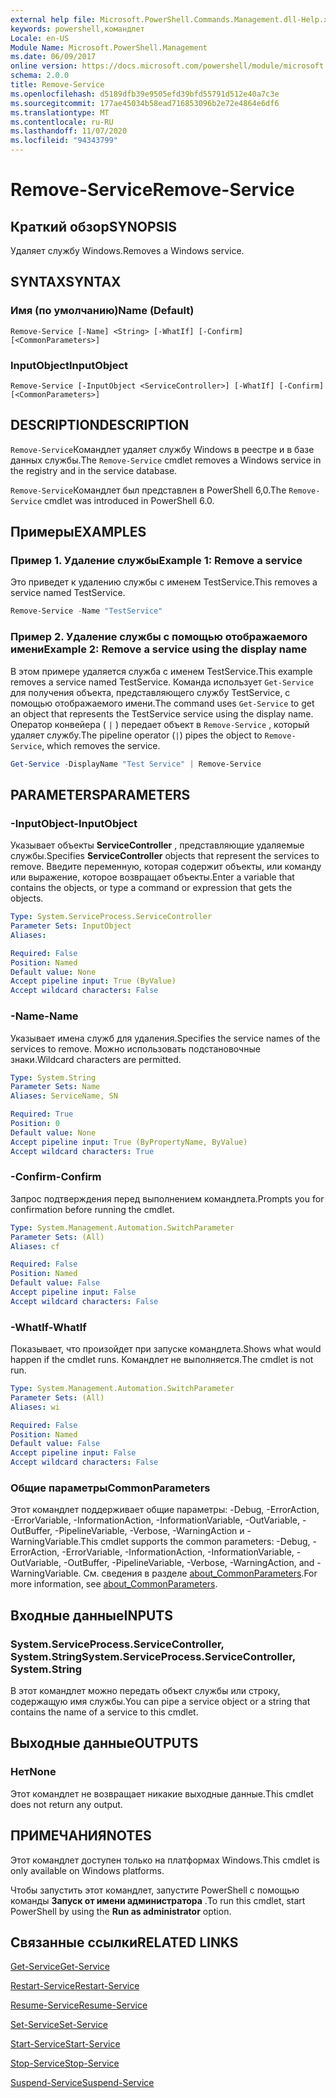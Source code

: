 ```yaml
---
external help file: Microsoft.PowerShell.Commands.Management.dll-Help.xml
keywords: powershell,командлет
Locale: en-US
Module Name: Microsoft.PowerShell.Management
ms.date: 06/09/2017
online version: https://docs.microsoft.com/powershell/module/microsoft.powershell.management/remove-service?view=powershell-6&WT.mc_id=ps-gethelp
schema: 2.0.0
title: Remove-Service
ms.openlocfilehash: d5189dfb39e9505efd39bfd55791d512e40a7c3e
ms.sourcegitcommit: 177ae45034b58ead716853096b2e72e4864e6df6
ms.translationtype: MT
ms.contentlocale: ru-RU
ms.lasthandoff: 11/07/2020
ms.locfileid: "94343799"
---
```

# <span data-ttu-id="25260-103">Remove-Service</span><span class="sxs-lookup"><span data-stu-id="25260-103">Remove-Service</span></span>

## <span data-ttu-id="25260-104">Краткий обзор</span><span class="sxs-lookup"><span data-stu-id="25260-104">SYNOPSIS</span></span>
<span data-ttu-id="25260-105">Удаляет службу Windows.</span><span class="sxs-lookup"><span data-stu-id="25260-105">Removes a Windows service.</span></span>

## <span data-ttu-id="25260-106">SYNTAX</span><span class="sxs-lookup"><span data-stu-id="25260-106">SYNTAX</span></span>

### <span data-ttu-id="25260-107">Имя (по умолчанию)</span><span class="sxs-lookup"><span data-stu-id="25260-107">Name (Default)</span></span>

```
Remove-Service [-Name] <String> [-WhatIf] [-Confirm] [<CommonParameters>]
```

### <span data-ttu-id="25260-108">InputObject</span><span class="sxs-lookup"><span data-stu-id="25260-108">InputObject</span></span>

```
Remove-Service [-InputObject <ServiceController>] [-WhatIf] [-Confirm] [<CommonParameters>]
```

## <span data-ttu-id="25260-109">DESCRIPTION</span><span class="sxs-lookup"><span data-stu-id="25260-109">DESCRIPTION</span></span>

<span data-ttu-id="25260-110">`Remove-Service`Командлет удаляет службу Windows в реестре и в базе данных службы.</span><span class="sxs-lookup"><span data-stu-id="25260-110">The `Remove-Service` cmdlet removes a Windows service in the registry and in the service database.</span></span>

<span data-ttu-id="25260-111">`Remove-Service`Командлет был представлен в PowerShell 6,0.</span><span class="sxs-lookup"><span data-stu-id="25260-111">The `Remove-Service` cmdlet was introduced in PowerShell 6.0.</span></span>

## <span data-ttu-id="25260-112">Примеры</span><span class="sxs-lookup"><span data-stu-id="25260-112">EXAMPLES</span></span>

### <span data-ttu-id="25260-113">Пример 1. Удаление службы</span><span class="sxs-lookup"><span data-stu-id="25260-113">Example 1: Remove a service</span></span>

<span data-ttu-id="25260-114">Это приведет к удалению службы с именем TestService.</span><span class="sxs-lookup"><span data-stu-id="25260-114">This removes a service named TestService.</span></span>

```powershell
Remove-Service -Name "TestService"
```

### <span data-ttu-id="25260-115">Пример 2. Удаление службы с помощью отображаемого имени</span><span class="sxs-lookup"><span data-stu-id="25260-115">Example 2: Remove a service using the display name</span></span>

<span data-ttu-id="25260-116">В этом примере удаляется служба с именем TestService.</span><span class="sxs-lookup"><span data-stu-id="25260-116">This example removes a service named TestService.</span></span> <span data-ttu-id="25260-117">Команда использует `Get-Service` для получения объекта, представляющего службу TestService, с помощью отображаемого имени.</span><span class="sxs-lookup"><span data-stu-id="25260-117">The command uses `Get-Service` to get an object that represents the TestService service using the display name.</span></span> <span data-ttu-id="25260-118">Оператор конвейера ( `|` ) передает объект в `Remove-Service` , который удаляет службу.</span><span class="sxs-lookup"><span data-stu-id="25260-118">The pipeline operator (`|`) pipes the object to `Remove-Service`, which removes the service.</span></span>

```powershell
Get-Service -DisplayName "Test Service" | Remove-Service
```

## <span data-ttu-id="25260-119">PARAMETERS</span><span class="sxs-lookup"><span data-stu-id="25260-119">PARAMETERS</span></span>

### <span data-ttu-id="25260-120">-InputObject</span><span class="sxs-lookup"><span data-stu-id="25260-120">-InputObject</span></span>

<span data-ttu-id="25260-121">Указывает объекты **ServiceController** , представляющие удаляемые службы.</span><span class="sxs-lookup"><span data-stu-id="25260-121">Specifies **ServiceController** objects that represent the services to remove.</span></span> <span data-ttu-id="25260-122">Введите переменную, которая содержит объекты, или команду или выражение, которое возвращает объекты.</span><span class="sxs-lookup"><span data-stu-id="25260-122">Enter a variable that contains the objects, or type a command or expression that gets the objects.</span></span>

```yaml
Type: System.ServiceProcess.ServiceController
Parameter Sets: InputObject
Aliases:

Required: False
Position: Named
Default value: None
Accept pipeline input: True (ByValue)
Accept wildcard characters: False
```

### <span data-ttu-id="25260-123">-Name</span><span class="sxs-lookup"><span data-stu-id="25260-123">-Name</span></span>

<span data-ttu-id="25260-124">Указывает имена служб для удаления.</span><span class="sxs-lookup"><span data-stu-id="25260-124">Specifies the service names of the services to remove.</span></span> <span data-ttu-id="25260-125">Можно использовать подстановочные знаки.</span><span class="sxs-lookup"><span data-stu-id="25260-125">Wildcard characters are permitted.</span></span>

```yaml
Type: System.String
Parameter Sets: Name
Aliases: ServiceName, SN

Required: True
Position: 0
Default value: None
Accept pipeline input: True (ByPropertyName, ByValue)
Accept wildcard characters: True
```

### <span data-ttu-id="25260-126">-Confirm</span><span class="sxs-lookup"><span data-stu-id="25260-126">-Confirm</span></span>

<span data-ttu-id="25260-127">Запрос подтверждения перед выполнением командлета.</span><span class="sxs-lookup"><span data-stu-id="25260-127">Prompts you for confirmation before running the cmdlet.</span></span>

```yaml
Type: System.Management.Automation.SwitchParameter
Parameter Sets: (All)
Aliases: cf

Required: False
Position: Named
Default value: False
Accept pipeline input: False
Accept wildcard characters: False
```

### <span data-ttu-id="25260-128">-WhatIf</span><span class="sxs-lookup"><span data-stu-id="25260-128">-WhatIf</span></span>

<span data-ttu-id="25260-129">Показывает, что произойдет при запуске командлета.</span><span class="sxs-lookup"><span data-stu-id="25260-129">Shows what would happen if the cmdlet runs.</span></span> <span data-ttu-id="25260-130">Командлет не выполняется.</span><span class="sxs-lookup"><span data-stu-id="25260-130">The cmdlet is not run.</span></span>

```yaml
Type: System.Management.Automation.SwitchParameter
Parameter Sets: (All)
Aliases: wi

Required: False
Position: Named
Default value: False
Accept pipeline input: False
Accept wildcard characters: False
```

### <span data-ttu-id="25260-131">Общие параметры</span><span class="sxs-lookup"><span data-stu-id="25260-131">CommonParameters</span></span>

<span data-ttu-id="25260-132">Этот командлет поддерживает общие параметры: -Debug, -ErrorAction, -ErrorVariable, -InformationAction, -InformationVariable, -OutVariable, -OutBuffer, -PipelineVariable, -Verbose, -WarningAction и -WarningVariable.</span><span class="sxs-lookup"><span data-stu-id="25260-132">This cmdlet supports the common parameters: -Debug, -ErrorAction, -ErrorVariable, -InformationAction, -InformationVariable, -OutVariable, -OutBuffer, -PipelineVariable, -Verbose, -WarningAction, and -WarningVariable.</span></span> <span data-ttu-id="25260-133">См. сведения в разделе [about_CommonParameters](https://go.microsoft.com/fwlink/?LinkID=113216).</span><span class="sxs-lookup"><span data-stu-id="25260-133">For more information, see [about_CommonParameters](https://go.microsoft.com/fwlink/?LinkID=113216).</span></span>

## <span data-ttu-id="25260-134">Входные данные</span><span class="sxs-lookup"><span data-stu-id="25260-134">INPUTS</span></span>

### <span data-ttu-id="25260-135">System.ServiceProcess.ServiceController, System.String</span><span class="sxs-lookup"><span data-stu-id="25260-135">System.ServiceProcess.ServiceController, System.String</span></span>

<span data-ttu-id="25260-136">В этот командлет можно передать объект службы или строку, содержащую имя службы.</span><span class="sxs-lookup"><span data-stu-id="25260-136">You can pipe a service object or a string that contains the name of a service to this cmdlet.</span></span>

## <span data-ttu-id="25260-137">Выходные данные</span><span class="sxs-lookup"><span data-stu-id="25260-137">OUTPUTS</span></span>

### <span data-ttu-id="25260-138">Нет</span><span class="sxs-lookup"><span data-stu-id="25260-138">None</span></span>

<span data-ttu-id="25260-139">Этот командлет не возвращает никакие выходные данные.</span><span class="sxs-lookup"><span data-stu-id="25260-139">This cmdlet does not return any output.</span></span>

## <span data-ttu-id="25260-140">ПРИМЕЧАНИЯ</span><span class="sxs-lookup"><span data-stu-id="25260-140">NOTES</span></span>

<span data-ttu-id="25260-141">Этот командлет доступен только на платформах Windows.</span><span class="sxs-lookup"><span data-stu-id="25260-141">This cmdlet is only available on Windows platforms.</span></span>

<span data-ttu-id="25260-142">Чтобы запустить этот командлет, запустите PowerShell с помощью команды **Запуск от имени администратора** .</span><span class="sxs-lookup"><span data-stu-id="25260-142">To run this cmdlet, start PowerShell by using the **Run as administrator** option.</span></span>

## <span data-ttu-id="25260-143">Связанные ссылки</span><span class="sxs-lookup"><span data-stu-id="25260-143">RELATED LINKS</span></span>

[<span data-ttu-id="25260-144">Get-Service</span><span class="sxs-lookup"><span data-stu-id="25260-144">Get-Service</span></span>](Get-Service.md)

[<span data-ttu-id="25260-145">Restart-Service</span><span class="sxs-lookup"><span data-stu-id="25260-145">Restart-Service</span></span>](Restart-Service.md)

[<span data-ttu-id="25260-146">Resume-Service</span><span class="sxs-lookup"><span data-stu-id="25260-146">Resume-Service</span></span>](Resume-Service.md)

[<span data-ttu-id="25260-147">Set-Service</span><span class="sxs-lookup"><span data-stu-id="25260-147">Set-Service</span></span>](Set-Service.md)

[<span data-ttu-id="25260-148">Start-Service</span><span class="sxs-lookup"><span data-stu-id="25260-148">Start-Service</span></span>](Start-Service.md)

[<span data-ttu-id="25260-149">Stop-Service</span><span class="sxs-lookup"><span data-stu-id="25260-149">Stop-Service</span></span>](Stop-Service.md)

[<span data-ttu-id="25260-150">Suspend-Service</span><span class="sxs-lookup"><span data-stu-id="25260-150">Suspend-Service</span></span>](Suspend-Service.md)
